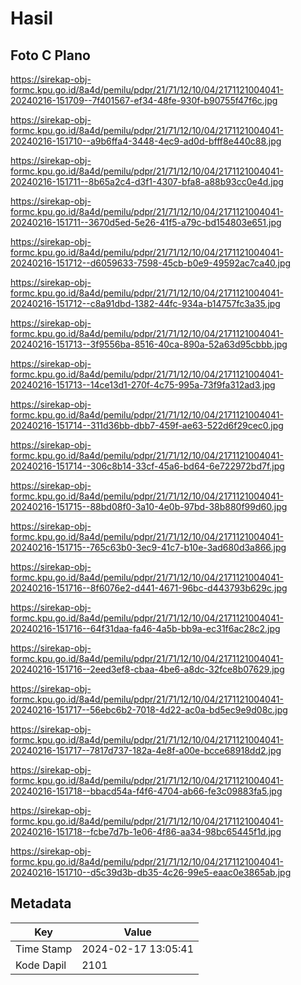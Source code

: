 # Hasil

## Foto C Plano

https://sirekap-obj-formc.kpu.go.id/8a4d/pemilu/pdpr/21/71/12/10/04/2171121004041-20240216-151709--7f401567-ef34-48fe-930f-b90755f47f6c.jpg

https://sirekap-obj-formc.kpu.go.id/8a4d/pemilu/pdpr/21/71/12/10/04/2171121004041-20240216-151710--a9b6ffa4-3448-4ec9-ad0d-bfff8e440c88.jpg

https://sirekap-obj-formc.kpu.go.id/8a4d/pemilu/pdpr/21/71/12/10/04/2171121004041-20240216-151711--8b65a2c4-d3f1-4307-bfa8-a88b93cc0e4d.jpg

https://sirekap-obj-formc.kpu.go.id/8a4d/pemilu/pdpr/21/71/12/10/04/2171121004041-20240216-151711--3670d5ed-5e26-41f5-a79c-bd154803e651.jpg

https://sirekap-obj-formc.kpu.go.id/8a4d/pemilu/pdpr/21/71/12/10/04/2171121004041-20240216-151712--d6059633-7598-45cb-b0e9-49592ac7ca40.jpg

https://sirekap-obj-formc.kpu.go.id/8a4d/pemilu/pdpr/21/71/12/10/04/2171121004041-20240216-151712--c8a91dbd-1382-44fc-934a-b14757fc3a35.jpg

https://sirekap-obj-formc.kpu.go.id/8a4d/pemilu/pdpr/21/71/12/10/04/2171121004041-20240216-151713--3f9556ba-8516-40ca-890a-52a63d95cbbb.jpg

https://sirekap-obj-formc.kpu.go.id/8a4d/pemilu/pdpr/21/71/12/10/04/2171121004041-20240216-151713--14ce13d1-270f-4c75-995a-73f9fa312ad3.jpg

https://sirekap-obj-formc.kpu.go.id/8a4d/pemilu/pdpr/21/71/12/10/04/2171121004041-20240216-151714--311d36bb-dbb7-459f-ae63-522d6f29cec0.jpg

https://sirekap-obj-formc.kpu.go.id/8a4d/pemilu/pdpr/21/71/12/10/04/2171121004041-20240216-151714--306c8b14-33cf-45a6-bd64-6e722972bd7f.jpg

https://sirekap-obj-formc.kpu.go.id/8a4d/pemilu/pdpr/21/71/12/10/04/2171121004041-20240216-151715--88bd08f0-3a10-4e0b-97bd-38b880f99d60.jpg

https://sirekap-obj-formc.kpu.go.id/8a4d/pemilu/pdpr/21/71/12/10/04/2171121004041-20240216-151715--765c63b0-3ec9-41c7-b10e-3ad680d3a866.jpg

https://sirekap-obj-formc.kpu.go.id/8a4d/pemilu/pdpr/21/71/12/10/04/2171121004041-20240216-151716--8f6076e2-d441-4671-96bc-d443793b629c.jpg

https://sirekap-obj-formc.kpu.go.id/8a4d/pemilu/pdpr/21/71/12/10/04/2171121004041-20240216-151716--64f31daa-fa46-4a5b-bb9a-ec31f6ac28c2.jpg

https://sirekap-obj-formc.kpu.go.id/8a4d/pemilu/pdpr/21/71/12/10/04/2171121004041-20240216-151716--2eed3ef8-cbaa-4be6-a8dc-32fce8b07629.jpg

https://sirekap-obj-formc.kpu.go.id/8a4d/pemilu/pdpr/21/71/12/10/04/2171121004041-20240216-151717--56ebc6b2-7018-4d22-ac0a-bd5ec9e9d08c.jpg

https://sirekap-obj-formc.kpu.go.id/8a4d/pemilu/pdpr/21/71/12/10/04/2171121004041-20240216-151717--7817d737-182a-4e8f-a00e-bcce68918dd2.jpg

https://sirekap-obj-formc.kpu.go.id/8a4d/pemilu/pdpr/21/71/12/10/04/2171121004041-20240216-151718--bbacd54a-f4f6-4704-ab66-fe3c09883fa5.jpg

https://sirekap-obj-formc.kpu.go.id/8a4d/pemilu/pdpr/21/71/12/10/04/2171121004041-20240216-151718--fcbe7d7b-1e06-4f86-aa34-98bc65445f1d.jpg

https://sirekap-obj-formc.kpu.go.id/8a4d/pemilu/pdpr/21/71/12/10/04/2171121004041-20240216-151710--d5c39d3b-db35-4c26-99e5-eaac0e3865ab.jpg


## Metadata

| Key        | Value               |
| ---------- | ------------------- |
| Time Stamp | 2024-02-17 13:05:41 |
| Kode Dapil | 2101                |



